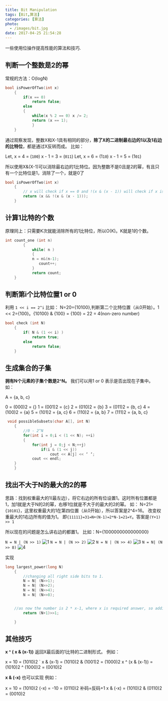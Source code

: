 ```yaml
---
title: Bit Manipulation
tags: [Bit,算法]
categories: [算法]
photo:
  - /images/bit.jpg
date: 2017-04-25 21:54:28
---
```


一些使用位操作提高性能的算法和技巧.

<!--more-->
## 判断一个整数是2的幂

常规的方法：O(logN)
```C
bool isPowerOfTwo(int x)
    {
        if(x == 0)
            return false;
        else
        {
            while(x % 2 == 0) x /= 2;
            return (x == 1);
            }
    }
```
通过观察发现，整数X和X-1具有相同的部分，**除了X的二进制最右边的1以及1右边的比特位**，都是通过X反转而成。
比如：

> 
Let, x = 4 = (`100`)
x - 1 = 3 = (`011`)
Let, x = 6 = (1`10`)
x - 1 = 5 = (1`01`)

所以使用X&(X-1)可以消除最右边的1比特位。因为整数不是0且是2的幂，有且只有一个比特位是1，消除了一个，就是0了
```c
bool isPowerOfTwo(int x)
    {
        // x will check if x == 0 and !(x & (x - 1)) will check if x is a power of 2 or not
        return (x && !(x & (x - 1)));
    }
```

## 计算1比特的个数

原理同上：只需要K次就能消除所有的1比特位，所以O(K)。K就是1的个数。
```c
int count_one (int n)
        {
            while( n )
            {
            n = n&(n-1);
               count++;
            }
            return count;
    }
```

## 判断第i个比特位置1 or 0
利用 `1 << i == 2^i`
比如：
N=20={10100},判断第二个比特位置（从0开始）。1 << 2={100}。{10100} & {100} = {100} = 22 = 4(non-zero number)
```c
bool check (int N)
    {
        if( N & (1 << i) )
            return true;
        else
            return false;
    }
```

## 生成集合的子集

**拥有N个元素的子集个数是2^N。**
我们可以用1 or 0 表示是否出现在子集中。
如：
> 
A = {a, b, c}
>
0 = (000)2 = {}
1 = (001)2 = {c}
2 = (010)2 = {b}
3 = (011)2 = {b, c}
4 = (100)2 = {a}
5 = (101)2 = {a, c}
6 = (110)2 = {a, b}
7 = (111)2 = {a, b, c}

```c++
 void possibleSubsets(char A[], int N)
    {
        //0 - 2^N
        for(int i = 0;i < (1 << N); ++i)
        {
            for(int j = 0;j < N;++j)
                if(i & (1 << j))
                    cout << A[j] << ‘ ‘;
            cout << endl;
    }
    }
```

## 找出不大于N的最大的2的幂

思路：找到权重最大的1(最左边），将它右边的所有位设置1。这时所有位置都是1，加1就是大于N的2的幂，右移1位就是不大于的最大的2的幂。
如：
N=21={`10101`}，这里权重最大的1在第四位置（从0开始），所以答案是2^4=16。
改变权重最大的1右边所有的值为1。
即`{11111}=31=N+(N-1)=2*N-1=21=Y`。答案是`(Y+1) >> 1 `

所以现在的问题是怎么讲右边的都置1。
比如：N={1000000000000000}

`N = N | (N >> 1)`
![1](https://he-s3.s3.amazonaws.com/media/uploads/3fb910b.jpg)
`N = N | (N >> 2)`
![2](https://he-s3.s3.amazonaws.com/media/uploads/4682f09.jpg)
`N = N | (N >> 4)`
![3](https://he-s3.s3.amazonaws.com/media/uploads/53261d4.jpg)
`N = N| (N >> 8)`
![4](https://he-s3.s3.amazonaws.com/media/uploads/5f05f51.jpg)

实现
```c
long largest_power(long N)
    {
        //changing all right side bits to 1.
        N = N| (N>>1);
        N = N| (N>>2);
        N = N| (N>>4);
        N = N| (N>>8);


    //as now the number is 2 * x-1, where x is required answer, so adding 1 and dividing it by 2. 
        return (N+1)>>1;

    }
```

## 其他技巧

**x ^ ( x & (x-1))** 返回X最后面的1比特的二进制形式。
例如：
> 
x = 10 = (1010)2 ` x & (x-1) = (1010)2 & (1001)2 = (1000)2
x ^ (x & (x-1)) = (1010)2 ^ (1000)2 = (0010)2

**x & (-x)** 也可以实现
例如：
> 
x = 10 = (1010)2
(-x) = -10 = (0110)2 补码=反码+1
x & (-x) = (1010)2 & (0110)2 = (0010)2
